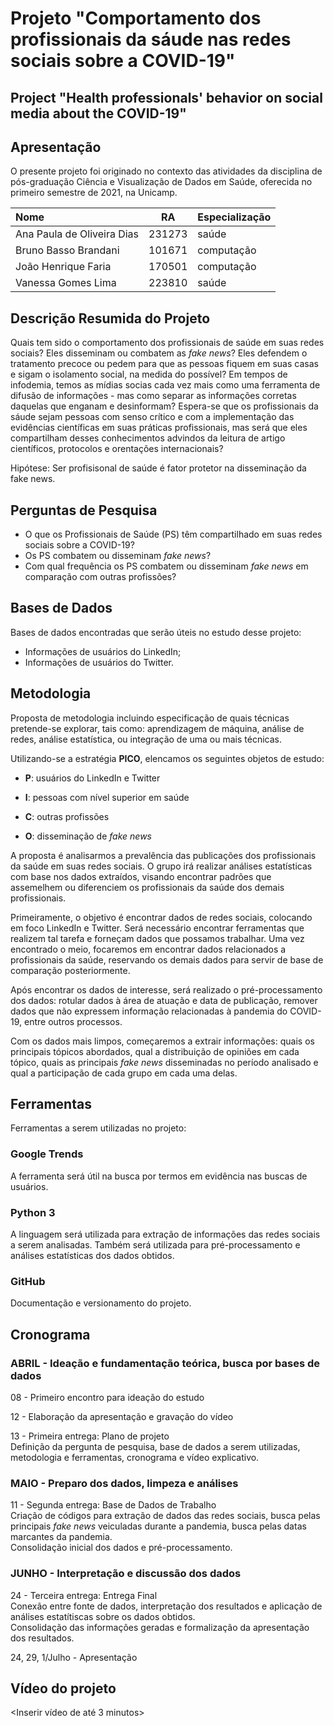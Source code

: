 # Projeto "Comportamento dos profissionais da sáude nas redes sociais sobre a COVID-19"

## Project "Health professionals' behavior on social media about the COVID-19"

## Apresentação

O presente projeto foi originado no contexto das atividades da disciplina de pós-graduação Ciência e Visualização de Dados em Saúde, oferecida no primeiro semestre de 2021, na Unicamp.

| Nome                       | RA     | Especialização |
|:---------------------------|:------:|:---------------|
| Ana Paula de Oliveira Dias | 231273 | saúde          |
| Bruno Basso Brandani       | 101671 | computação     |
| João Henrique Faria        | 170501 | computação     |
| Vanessa Gomes Lima         | 223810 | saúde          |

## Descrição Resumida do Projeto

Quais tem sido o comportamento dos profissionais de saúde em suas redes sociais? Eles disseminam ou combatem as *fake news*? Eles defendem o tratamento precoce ou pedem para que as pessoas fiquem em suas casas e sigam o isolamento social, na medida do possível? Em tempos de infodemia, temos as mídias socias cada vez mais como uma ferramenta de difusão de informações - mas como separar as informações corretas daquelas que enganam e desinformam? Espera-se que os profissionais da sáude sejam pessoas com senso crítico e com a implementação das evidências científicas em suas práticas profissionais, mas será que eles compartilham desses conhecimentos advindos da leitura de artigo científicos, protocolos e orentações internacionais?

Hipótese: Ser profisisonal de saúde é fator protetor na disseminação da fake news.

## Perguntas de Pesquisa

* O que os Profissionais de Saúde (PS) têm compartilhado em suas redes sociais sobre a COVID-19?
* Os PS combatem ou disseminam *fake news*?
* Com qual frequência os PS combatem ou disseminam *fake news* em comparação com outras profissões?

## Bases de Dados

Bases de dados encontradas que serão úteis no estudo desse projeto:

* Informações de usuários do LinkedIn;
* Informações de usuários do Twitter.

## Metodologia

Proposta de metodologia incluindo especificação de quais técnicas pretende-se explorar, tais como: aprendizagem de máquina, análise de redes, análise estatística, ou integração de uma ou mais técnicas.

Utilizando-se a estratégia **PICO**, elencamos os seguintes objetos de estudo:

* **P**: usuários do LinkedIn e Twitter

* **I**: pessoas com nível superior em saúde

* **C**: outras profissões

* **O**: disseminação de *fake news*

A proposta é analisarmos a prevalência das publicações dos profissionais da saúde em suas redes sociais. O grupo irá realizar análises estatísticas com base nos dados extraídos, visando encontrar padrões que assemelhem ou diferenciem os profissionais da saúde dos demais profissionais.

Primeiramente, o objetivo é encontrar dados de redes sociais, colocando em foco LinkedIn e Twitter. Será necessário encontrar ferramentas que realizem tal tarefa e forneçam dados que possamos trabalhar. Uma vez encontrado o meio, focaremos em encontrar dados relacionados a profissionais da saúde, reservando os demais dados para servir de base de comparação posteriormente.

Após encontrar os dados de interesse, será realizado o pré-processamento dos dados: rotular dados à área de atuação e data de publicação, remover dados que não expressem informação relacionadas à pandemia do COVID-19, entre outros processos.

Com os dados mais limpos, começaremos a extrair informações: quais os principais tópicos abordados, qual a distribuição de opiniões em cada tópico, quais as principais *fake news* disseminadas no período analisado e qual a participação de cada grupo em cada uma delas.

## Ferramentas

Ferramentas a serem utilizadas no projeto:

### Google Trends

A ferramenta será útil na busca por termos em evidência nas buscas de usuários.
  
### Python 3

A linguagem será utilizada para extração de informações das redes sociais a serem analisadas. Também será utilizada para pré-processamento e análises estatísticas dos dados obtidos.

### GitHub

Documentação e versionamento do projeto.

## Cronograma

### ABRIL - Ideação e fundamentação teórica, busca por bases de dados

08 - Primeiro encontro para ideação do estudo  

12 - Elaboração da apresentação e gravação do vídeo  

13 - Primeira entrega: Plano de projeto  
Definição da pergunta de pesquisa, base de dados a serem utilizadas, metodologia e ferramentas, cronograma e vídeo explicativo.

### MAIO - Preparo dos dados, limpeza e análises

11 - Segunda entrega: Base de Dados de Trabalho  
Criação de códigos para extração de dados das redes sociais, busca pelas principais *fake news* veiculadas durante a pandemia, busca pelas datas marcantes da pandemia.  
Consolidação inicial dos dados e pré-processamento.

### JUNHO - Interpretação e discussão dos dados

24 - Terceira entrega: Entrega Final  
Conexão entre fonte de dados, interpretação dos resultados e aplicação de análises estatítiscas sobre os dados obtidos.  
Consolidação das informações geradas e formalização da apresentação dos resultados.

24, 29, 1/Julho - Apresentação

## Vídeo do projeto

<Inserir vídeo de até 3 minutos>
